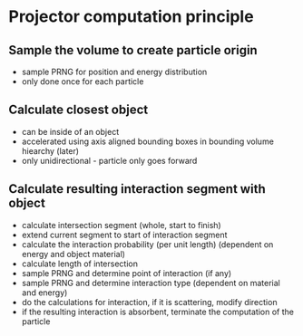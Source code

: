 # Projector computation principle

## Sample the volume to create particle origin
- sample PRNG for position and energy distribution
- only done once for each particle

## Calculate closest object
- can be inside of an object
- accelerated using axis aligned bounding boxes in bounding volume hiearchy (later)
- only unidirectional - particle only goes forward

## Calculate resulting interaction segment with object
- calculate intersection segment (whole, start to finish)
- extend current segment to start of interaction segment
- calculate the interaction probability (per unit length) (dependent on energy and object material)
- calculate length of intersection
- sample PRNG and determine point of interaction (if any)
- sample PRNG and determine interaction type (dependent on material and energy)
- do the calculations for interaction, if it is scattering, modify direction
- if the resulting interaction is absorbent, terminate the computation of the particle
